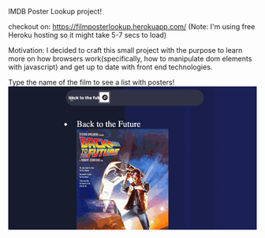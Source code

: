 IMDB Poster Lookup project!

checkout on: https://filmposterlookup.herokuapp.com/ (Note: I'm using free Heroku hosting so it might take 5-7 secs to load)

Motivation: I decided to craft this small project with the purpose to learn more on how browsers work(specifically, how to manipulate dom elements with javascript) and get up to date with front end technologies.


Type the name of the film to see a list with posters!
![Image](site.gif)
